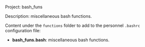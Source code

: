 Project: bash_funs

Description: miscellaneous bash functions. 

Content under the `functions` folder to add to the personnel `.bashrc` configuration file: 

   + **bash_funs.bash**: miscellaneous bash functions.
